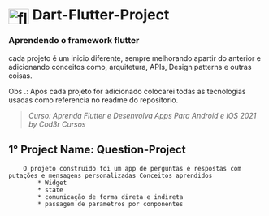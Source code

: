 # <img align="center" alt="flutter-icon" height="30" width="40" src="https://cdn.jsdelivr.net/gh/devicons/devicon/icons/flutter/flutter-original.svg"> Dart-Flutter-Project
### Aprendendo o framework flutter

cada projeto é um inicio diferente, sempre melhorando apartir do anterior e adicionando conceitos como,
arquitetura, APIs, Design patterns e outras coisas. <br>



Obs  .: Apos cada projeto for adicionado colocarei todas as tecnologias usadas como referencia no readme do repositorio.<br>
>_Curso: Aprenda Flutter e Desenvolva Apps Para Android e IOS 2021 by Cod3r Cursos_

## 1° Project Name: Question-Project
```
    O projeto construido foi um app de perguntas e respostas com putações e mensagens personalizadas Conceitos aprendidos 
        * Widget 
        * state 
        * comunicação de forma direta e indireta 
        * passagem de parametros por conponentes
```
